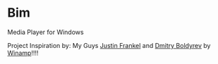 # Bim
Media Player for Windows

Project Inspiration by: My Guys [Justin Frankel](http://www.1014.org/) and [Dmitry Boldyrev](http://www.dmitryboldyrev.ru) by [Winamp](https://winamp.com)!!!!
